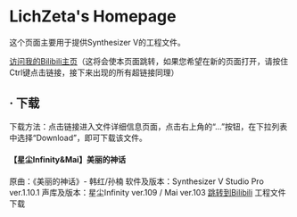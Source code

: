 # LichZeta's Homepage

这个页面主要用于提供Synthesizer V的工程文件。

[访问我的Bilibili主页](https://space.bilibili.com/20361369?_blank)（这将会使本页面跳转，如果您希望在新的页面打开，请按住Ctrl键点击链接，接下来出现的所有超链接同理）

## · 下载

下载方法：点击链接进入文件详细信息页面，点击右上角的“...”按钮，在下拉列表中选择“Download”，即可下载该文件。

#### 【星尘Infinity&Mai】美丽的神话
原曲：《美丽的神话》- 韩红/孙楠
软件及版本：Synthesizer V Studio Pro ver.1.10.1
声库及版本：星尘Infinity ver.109 / Mai ver.103
[跳转到Bilibili](https://www.bilibili.com/video/BV1wc41167KG/)
工程文件下载
